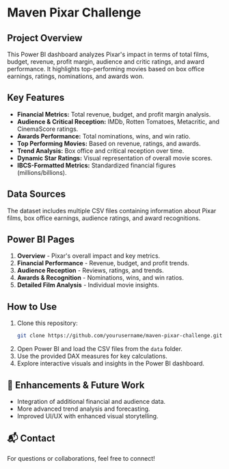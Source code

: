 # Maven Pixar Challenge

## Project Overview
This Power BI dashboard analyzes Pixar's impact in terms of total films, budget, revenue, profit margin, audience and critic ratings, and award performance. It highlights top-performing movies based on box office earnings, ratings, nominations, and awards won.

## Key Features
- **Financial Metrics:** Total revenue, budget, and profit margin analysis.
- **Audience & Critical Reception:** IMDb, Rotten Tomatoes, Metacritic, and CinemaScore ratings.
- **Awards Performance:** Total nominations, wins, and win ratio.
- **Top Performing Movies:** Based on revenue, ratings, and awards.
- **Trend Analysis:** Box office and critical reception over time.
- **Dynamic Star Ratings:** Visual representation of overall movie scores.
- **IBCS-Formatted Metrics:** Standardized financial figures (millions/billions).

## Data Sources
The dataset includes multiple CSV files containing information about Pixar films, box office earnings, audience ratings, and award recognitions.

## Power BI Pages
1. **Overview** - Pixar's overall impact and key metrics.
2. **Financial Performance** - Revenue, budget, and profit trends.
3. **Audience Reception** - Reviews, ratings, and trends.
4. **Awards & Recognition** - Nominations, wins, and win ratios.
5. **Detailed Film Analysis** - Individual movie insights.

## How to Use
1. Clone this repository:
   ```sh
   git clone https://github.com/yourusername/maven-pixar-challenge.git
   ```
2. Open Power BI and load the CSV files from the `data` folder.
3. Use the provided DAX measures for key calculations.
4. Explore interactive visuals and insights in the Power BI dashboard.

## 🚀 Enhancements & Future Work
- Integration of additional financial and audience data.
- More advanced trend analysis and forecasting.
- Improved UI/UX with enhanced visual storytelling.

## 📬 Contact
For questions or collaborations, feel free to connect!

